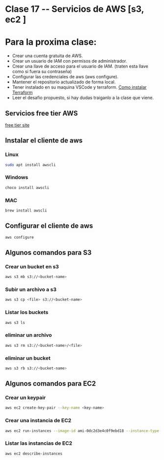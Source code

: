 # Clase 17 -- Servicios de AWS [s3, ec2 ]

# Para la proxima clase:

* Crear una cuenta gratuita de AWS.
* Crear un usuario de IAM con permisos de administrador.
* Crear una llave de acceso para el usuario de IAM. (traten esta llave como si fuera su contraseña)
* Configurar las credenciales de aws (aws configure).
* Mantener el repositorio actualizado de forma local.
* Tener instalado en su maquina VSCode y terraform. [Como instalar Terraform](https://github.com/edgaregonzalez/devops-63703/tree/master/Clase17/terraform/)
* Leer el desafio propuesto, si hay dudas traiganlo a la clase que viene.
## Servicios free tier AWS
[free tier site](https://aws.amazon.com/es/free/?all-free-tier.sort-by=item.additionalFields.SortRank&all-free-tier.sort-order=asc&awsf.Free%20Tier%20Types=*all&awsf.Free%20Tier%20Categories=*all)


## Instalar el cliente de aws

### Linux
```bash
sudo apt install awscli
```

### Windows
```bash
choco install awscli
```

### MAC
```bash
brew install awscli
```

## Configurar el cliente de aws

```bash
aws configure
```
## Algunos comandos para S3
### Crear un bucket en s3

```bash
aws s3 mb s3://<bucket-name>
```

### Subir un archivo a s3

```bash
aws s3 cp <file> s3://<bucket-name>
```

### Listar los buckets

```bash
aws s3 ls
```
### eliminar un archivo
```bash
aws s3 rm s3://<bucket-name>/<file>
```
### eliminar un bucket
```bash
aws s3 rb s3://<bucket-name>
```

## Algunos comandos para EC2

### Crear un keypair
```bash
aws ec2 create-key-pair --key-name <key-name>
```
### Crear una instancia de EC2

```bash
aws ec2 run-instances --image-id ami-0dc2d3e4c0f9ebd18 --instance-type t2.micro --key-name <key-name> --security-group-ids <security-group-id> --subnet-id <subnet-id>
```
### Listar las instancias de EC2

```bash
aws ec2 describe-instances
```



